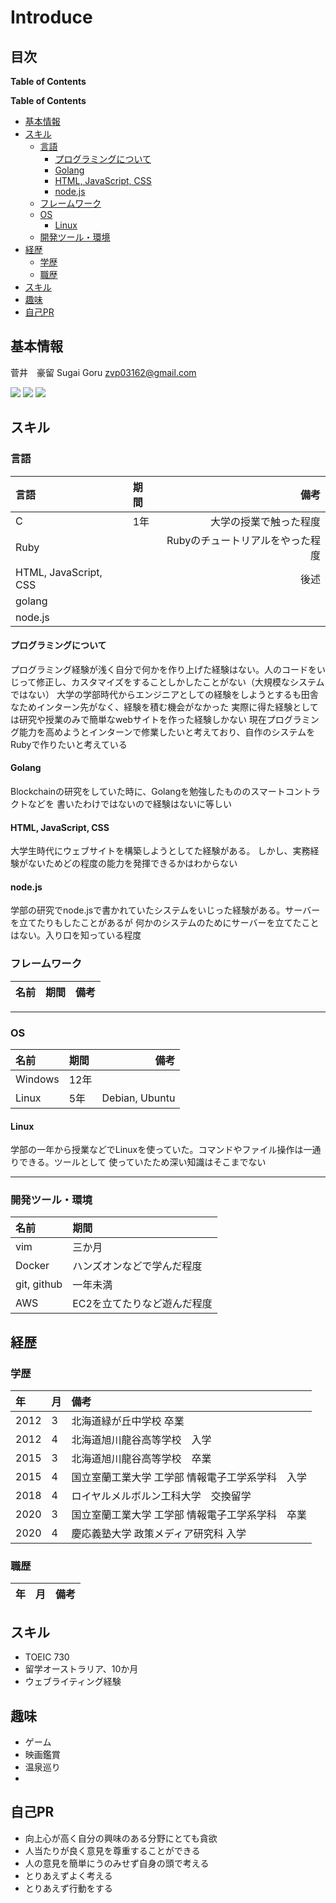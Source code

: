 
[github-badge]: https://img.shields.io/badge/github--blue.svg?style=social&logo=github
[github-link]: https://github.com/2357gi/
[facebook-badge]: https://img.shields.io/badge/facebook--blue.svg?style=social&logo=facebook
[facebook-link]: https://facebook.com/2357gi/
[qiita-badge]: https://img.shields.io/badge/qiita--green.svg?style=social&logo=qiita
[qiita-link]: https://qiita.com/2357gi/





# Introduce
## 目次

**Table of Contents**
<!-- START doctoc generated TOC please keep comment here to allow auto update -->
<!-- DON'T EDIT THIS SECTION, INSTEAD RE-RUN doctoc TO UPDATE -->
**Table of Contents**

- [基本情報](#%E5%9F%BA%E6%9C%AC%E6%83%85%E5%A0%B1)
- [スキル](#%E3%82%B9%E3%82%AD%E3%83%AB)
  - [言語](#%E8%A8%80%E8%AA%9E)
    - [プログラミングについて](#%E3%83%97%E3%83%AD%E3%82%B0%E3%83%A9%E3%83%9F%E3%83%B3%E3%82%B0%E3%81%AB%E3%81%A4%E3%81%84%E3%81%A6)
    - [Golang](#golang)
    - [HTML, JavaScript, CSS](#html-javascript-css)
    - [node.js](#nodejs)
  - [フレームワーク](#%E3%83%95%E3%83%AC%E3%83%BC%E3%83%A0%E3%83%AF%E3%83%BC%E3%82%AF)
  - [OS](#os)
    - [Linux](#linux)
  - [開発ツール・環境](#%E9%96%8B%E7%99%BA%E3%83%84%E3%83%BC%E3%83%AB%E3%83%BB%E7%92%B0%E5%A2%83)
- [経歴](#%E7%B5%8C%E6%AD%B4)
  - [学歴](#%E5%AD%A6%E6%AD%B4)
  - [職歴](#%E8%81%B7%E6%AD%B4)
- [スキル](#%E3%82%B9%E3%82%AD%E3%83%AB-1)
- [趣味](#%E8%B6%A3%E5%91%B3)
- [自己PR](#%E8%87%AA%E5%B7%B1pr)

<!-- END doctoc generated TOC please keep comment here to allow auto update -->
## 基本情報

菅井　豪留
Sugai Goru
zvp03162@gmail.com 

[![][github-badge]][github-link] [![][facebook-badge]][facebook-link] [![][qiita-badge]][qiita-link]


## スキル

### 言語

|言語|期間|備考|
|:-----------|:-----------|------------:|
|C|1年|大学の授業で触った程度|
|Ruby|  | Rubyのチュートリアルをやった程度|
|HTML, JavaScript, CSS| | 後述|
|golang||
|node.js||

#### プログラミングについて
プログラミング経験が浅く自分で何かを作り上げた経験はない。人のコードをいじって修正し、カスタマイズをすることしかしたことがない（大規模なシステムではない）
大学の学部時代からエンジニアとしての経験をしようとするも田舎なためインターン先がなく、経験を積む機会がなかった
実際に得た経験としては研究や授業のみで簡単なwebサイトを作った経験しかない
現在プログラミング能力を高めようとインターンで修業したいと考えており、自作のシステムをRubyで作りたいと考えている

#### Golang
Blockchainの研究をしていた時に、Golangを勉強したもののスマートコントラクトなどを
書いたわけではないので経験はないに等しい


#### HTML, JavaScript, CSS
大学生時代にウェブサイトを構築しようとしてた経験がある。
しかし、実務経験がないためどの程度の能力を発揮できるかはわからない

#### node.js
学部の研究でnode.jsで書かれていたシステムをいじった経験がある。サーバーを立てたりもしたことがあるが
何かのシステムのためにサーバーを立てたことはない。入り口を知っている程度


### フレームワーク

|名前|期間|備考|
|:--------|:--------|:--------|

---
### OS
|名前|期間|備考|
|:-----------|:-----------|------------:|
|Windows|12年||
|Linux|5年|Debian, Ubuntu|


#### Linux
学部の一年から授業などでLinuxを使っていた。コマンドやファイル操作は一通りできる。ツールとして
使っていたため深い知識はそこまでない

---
### 開発ツール・環境
|名前|期間|
|:--------|:--------|
|vim|三か月|
|Docker|ハンズオンなどで学んだ程度|
|git, github|一年未満|
|AWS|EC2を立てたりなど遊んだ程度|



## 経歴
### 学歴
|年|月|備考|
|:--------|:--------|:--------|
|2012|3|北海道緑が丘中学校 卒業|
|2012|4|北海道旭川龍谷高等学校　入学|
|2015|3|北海道旭川龍谷高等学校　卒業|
|2015|4|国立室蘭工業大学 工学部 情報電子工学系学科　入学|
|2018|4|ロイヤルメルボルン工科大学　交換留学|
|2020|3|国立室蘭工業大学 工学部 情報電子工学系学科　卒業|
|2020|4|慶応義塾大学 政策メディア研究科 入学|


### 職歴
|年|月|備考|
|:--------|:--------|:--------|

## スキル
- TOEIC 730
- 留学オーストラリア、10か月
- ウェブライティング経験


##  趣味
- ゲーム
- 映画鑑賞
- 温泉巡り
- 

## 自己PR
- 向上心が高く自分の興味のある分野にとても貪欲
- 人当たりが良く意見を尊重することができる
- 人の意見を簡単にうのみせず自身の頭で考える
- とりあえずよく考える
- とりあえず行動をする

